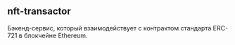 ## nft-transactor

Бэкенд-сервис, который взаимодействует с контрактом стандарта ERC-721 в блокчейне Ethereum.